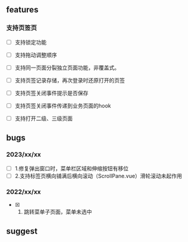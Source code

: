## features
### 支持页签页
- [ ] 支持锁定功能
- [ ] 支持拖动调整顺序
- [ ] 支持同一页面分裂独立页面功能，非覆盖式。
- [ ] 支持页签记录存储，再次登录时还原打开的页签
- [ ] 支持页签关闭事件提示是否保存
- [ ] 支持页签关闭事件传递到业务页面的hook
- [ ] 支持打开二级、三级页面


## bugs

### 2023/xx/xx
- [ ] 1.修复弹出窗口时，菜单栏区域和伸缩按钮有移位
- [ ] 2.支持标签页横向铺满后横向滚动（ScrollPane.vue）滑轮滚动未起作用

###  2022/xx/xx
- [x] 1. 跳转菜单子页面，菜单未选中

[lonelyzou]:
击用户管理的查看时，跳转到用户详情，这时左侧菜单的用户管理应该高亮的，因为用户详情应该是用户管理的子级。




## suggest